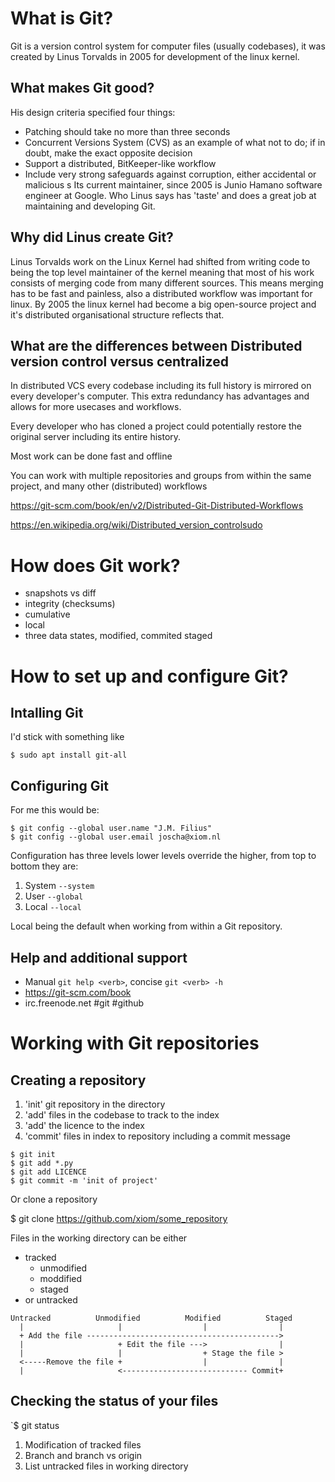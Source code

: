 # What is Git?

Git is a version control system for computer files (usually codebases), it was created by Linus Torvalds in 2005 for development of the linux kernel.


## What makes Git good?

His design criteria specified four things: 

* Patching should take no more than three seconds
* Concurrent Versions System (CVS) as an example of what not to do; if in doubt, make the exact opposite decision
* Support a distributed, BitKeeper-like workflow
* Include very strong safeguards against corruption, either accidental or malicious
s 
Its current maintainer, since 2005 is Junio Hamano software engineer at Google. Who Linus says has 'taste' and does a great job at maintaining and developing Git.


## Why did Linus create Git?

Linus Torvalds work on the Linux Kernel had shifted from writing code to being the top level maintainer of the kernel meaning
that most of his work consists of merging code from many different sources. This means merging has to be fast and painless,
also a distributed workflow was important for linux. By 2005 the linux kernel had become a big open-source project and it's
distributed organisational structure reflects that. 


## What are the differences between Distributed version control versus centralized

In distributed VCS every codebase including its full history is mirrored on every developer's computer.
This extra redundancy has advantages and allows for more usecases and workflows.

Every developer who has cloned a project could potentially restore the original server including its entire history. 

Most work can be done fast and offline

You can work with multiple repositories and groups from within the same project, and many other (distributed) workflows

https://git-scm.com/book/en/v2/Distributed-Git-Distributed-Workflows

https://en.wikipedia.org/wiki/Distributed_version_controlsudo


# How does Git work?

* snapshots vs diff
* integrity (checksums)
* cumulative 
* local
* three data states, modified, commited staged

# How to set up and configure Git?

## Intalling Git

I'd stick with something like

```
$ sudo apt install git-all
```

## Configuring Git
For me this would be:


```
$ git config --global user.name "J.M. Filius"
$ git config --global user.email joscha@xiom.nl
```
Configuration has three levels lower levels override the higher, from top to bottom they are:

1. System `--system`
2. User `--global`
3. Local `--local`

Local being the default when working from within a Git repository.

## Help and additional support

* Manual `git help <verb>`, concise `git <verb> -h`
* https://git-scm.com/book
* irc.freenode.net #git #github

# Working with Git repositories

## Creating a repository

1. 'init' git repository in the directory
2. 'add' files in the codebase to track to the index
3. 'add' the licence to the index
4. 'commit' files in index to repository including a commit message

```
$ git init
$ git add *.py
$ git add LICENCE
$ git commit -m 'init of project'
```
Or clone a repository

$ git clone https://github.com/xiom/some_repository

Files in the working directory can be either 
* tracked
  * unmodified
  * moddified
  * staged
* or untracked

```
Untracked          Unmodified          Modified          Staged
  |                     |                  |                |
  + Add the file ------------------------------------------->
  |                     + Edit the file --->                |
  |                     |                  + Stage the file >
  <-----Remove the file +                  |                |
  |                     <---------------------------- Commit+
```

## Checking the status of your files

`$ git status

1. Modification of tracked files
2. Branch and branch vs origin
3. List untracked files in working directory






